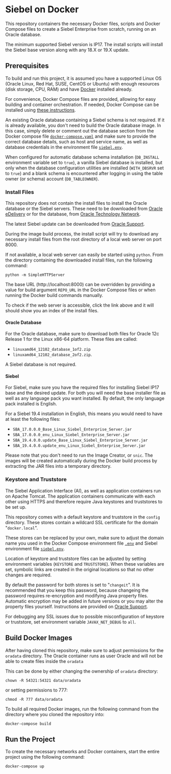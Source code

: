# Siebel on Docker

This repository containers the necessary Docker files, scripts and Docker Compose files to create a Siebel Enterprise from scratch, running on an Oracle database.

The minimum supported Siebel version is IP17. The install scripts will install the Siebel base version along with any 18.X or 19.X update.

## Prerequisites

To build and run this project, it is assumed you have a supported Linux OS (Oracle Linux, Red Hat, SUSE, CentOS or Ubuntu) with enough resources (disk storage, CPU, RAM) and have [Docker](https://docs.docker.com/v17.12/install/) installed already.

For convenience, Docker Compose files are provided, allowing for easy building and container orchestration. If needed, Docker Compose can be installed using [these instructions](https://docs.docker.com/compose/install/).

An existing Oracle database containing a Siebel schema is not required. If it is already available, you don't need to build the Oracle database image. In this case, simply delete or comment out the database section from the Docker compose file [`docker-compose.yaml`](docker-compose.yaml) and make sure to provide the correct database details, such as host and service name, as well as database credentials in the environment file [`siebel.env`](config/siebel.env).

When configured for automatic database schema installation (`DB_INSTALL` environment variable set to `true`), a vanilla Siebel database is installed, but only when the database configuration utilities are installed (`WITH_DBSRVR` set to `true`) and a blank schema is encountered after logging in using the table owner (or schema) account (`DB_TABLEOWNER`).

### Install Files

This repository does not contain the install files to install the Oracle database or the Siebel servers. These need to be downloaded from [Oracle eDelivery](https://edelivery.oracle.com) or for the database, from [Oracle Technology Network](https://otn.oracle.com).

The latest Siebel update can be downloaded from [Oracle Support](https://support.oracle.com).

During the image build process, the install script will try to download any necessary install files from the root directory of a local web server on port 8000.

If not available, a local web server can easily be started using `python`. From the directory containing the downloaded install files, run the following command:

```
python -m SimpleHTTPServer
```

The base URL (http://localhost:8000) can be overridden by providing a value for build argument `REPO_URL` in the Docker Compose files or when running the Docker build commands manually.

To check if the web server is accessible, click the link above and it will should show you an index of the install files.

#### Oracle Database

For the Oracle database, make sure to download both files for Oracle 12c Release 1 for the Linux x86-64 platform. These files are called:

* `linuxamd64_12102_database_1of2.zip`
* `linuxamd64_12102_database_2of2.zip`.

A Siebel database is not required.

#### Siebel

For Siebel, make sure you have the required files for installing Siebel IP17 base and the desired update. For both you will need the base installer file as well as any language pack you want installed. By default, the only language pack installed is English.

For a Siebel 19.4 installation in English, this means you would need to have at least the following files:

* `SBA_17.0.0.0_Base_Linux_Siebel_Enterprise_Server.jar`
* `SBA_17.0.0.0_enu_Linux_Siebel_Enterprise_Server.jar`
* `SBA_19.4.0.0.update_Base_Linux_Siebel_Enterprise_Server.jar`
* `SBA_19.4.0.0.update_enu_Linux_Siebel_Enterprise_Server.jar`


Please note that you don't need to run the Image Creator, or `snic`. The images will be created automatically during the Docker build process by extracting the JAR files into a temporary directory.

### Keystore and Truststore

The Siebel Application Interface (AI), as well as application containers run on Apache Tomcat. The application containers communicate with each other using HTTPS and therefore require Java keystores and truststores to be set up. 

This repository comes with a default keystore and truststore in the `config` directory. These stores contain a wildcard SSL certificate for the domain "`docker.local`".

These stores can be replaced by your own, make sure to adjust the domain name you used in the Docker Compose environment file [`.env`](.env) and Siebel environment file [`siebel.env`](config/siebel.env).

Location of keystore and truststore files can be adjusted by setting environment variables (`KEYSTORE` and `TRUSTSTORE`). When these variables are set, symbolic links are created in the original locations so that no other changes are required.

By default the password for both stores is set to "`changeit`". It is recommended that you keep this password, because changeing the password requires re-encryption and modifying Java property files. Automatic encryption may be added in future versions or you may alter the property files yourself. Instructions are provided on [Oracle Support](https://support.oracle.com).

For debugging any SSL issues due to possible misconfiguration of keystore or truststore, set environment variable `JAVAX_NET_DEBUG` to `all`.


## Build Docker Images

After having cloned this repository, make sure to adjust permissions for the `oradata` directory. The Oracle container runs as user Oracle and will not be able to create files inside the `oradata`

This can be done by either changing the ownership of `oradata` directory:

```
chown -R 54321:54321 data/oradata
```

or setting permissions to 777:

```
chmod -R 777 data/oradata
```

To build all required Docker images, run the following command from the directory where you cloned the repository into:

```
docker-compose build
```

## Run the Project

To create the necessary networks and Docker containers, start the entire project using the following command:

```
docker-compose up
```

